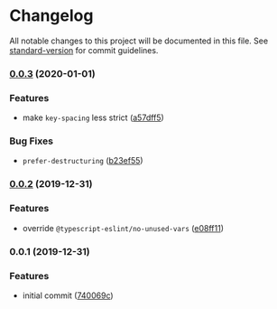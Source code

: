 # Changelog

All notable changes to this project will be documented in this file. See [standard-version](https://github.com/conventional-changelog/standard-version) for commit guidelines.

### [0.0.3](https://github.com/reinventing-wheels/eslint-config-defaults/compare/v0.0.2...v0.0.3) (2020-01-01)


### Features

* make `key-spacing` less strict ([a57dff5](https://github.com/reinventing-wheels/eslint-config-defaults/commit/a57dff5e8b24b1cb89a4f73ff6bc508e0c8f9039))


### Bug Fixes

* `prefer-destructuring` ([b23ef55](https://github.com/reinventing-wheels/eslint-config-defaults/commit/b23ef556fc4c86d251b605eb95736c508378b4cb))

### [0.0.2](https://github.com/reinventing-wheels/eslint-config-defaults/compare/v0.0.1...v0.0.2) (2019-12-31)


### Features

* override `@typescript-eslint/no-unused-vars` ([e08ff11](https://github.com/reinventing-wheels/eslint-config-defaults/commit/e08ff11fd77cb4ada0c42089c3399b23e359b8ed))

### 0.0.1 (2019-12-31)


### Features

* initial commit ([740069c](https://github.com/reinventing-wheels/eslint-config-defaults/commit/740069c604d2add9052f3d1dccaad299f8d59cdf))
